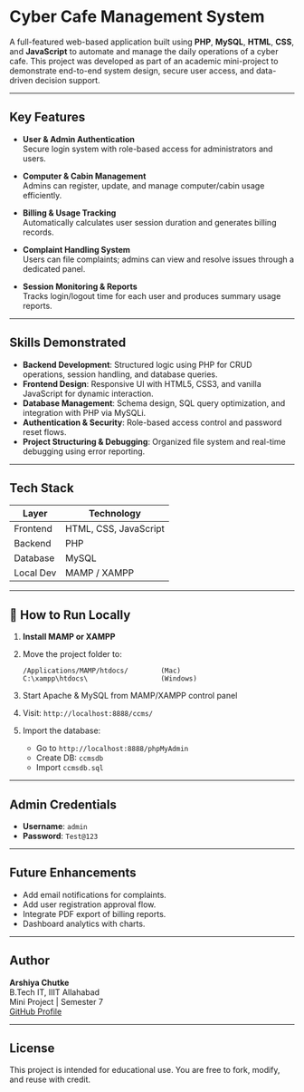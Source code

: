 # Cyber Cafe Management System

A full-featured web-based application built using **PHP**, **MySQL**, **HTML**, **CSS**, and **JavaScript** to automate and manage the daily operations of a cyber cafe. This project was developed as part of an academic mini-project to demonstrate end-to-end system design, secure user access, and data-driven decision support.

---

##  Key Features

- **User & Admin Authentication**  
  Secure login system with role-based access for administrators and users.

- **Computer & Cabin Management**  
  Admins can register, update, and manage computer/cabin usage efficiently.

- **Billing & Usage Tracking**  
  Automatically calculates user session duration and generates billing records.

- **Complaint Handling System**  
  Users can file complaints; admins can view and resolve issues through a dedicated panel.

- **Session Monitoring & Reports**  
  Tracks login/logout time for each user and produces summary usage reports.

---

##  Skills Demonstrated

- **Backend Development**: Structured logic using PHP for CRUD operations, session handling, and database queries.
- **Frontend Design**: Responsive UI with HTML5, CSS3, and vanilla JavaScript for dynamic interaction.
- **Database Management**: Schema design, SQL query optimization, and integration with PHP via MySQLi.
- **Authentication & Security**: Role-based access control and password reset flows.
- **Project Structuring & Debugging**: Organized file system and real-time debugging using error reporting.

---

## Tech Stack

| Layer      | Technology               |
|------------|---------------------------|
| Frontend   | HTML, CSS, JavaScript     |
| Backend    | PHP                       |
| Database   | MySQL                     |
| Local Dev  | MAMP / XAMPP              |

---

## 🧪 How to Run Locally

1. **Install MAMP or XAMPP**
2. Move the project folder to:

   ```
   /Applications/MAMP/htdocs/        (Mac)
   C:\xampp\htdocs\                  (Windows)
   ```

3. Start Apache & MySQL from MAMP/XAMPP control panel
4. Visit: `http://localhost:8888/ccms/`
5. Import the database:
   - Go to `http://localhost:8888/phpMyAdmin`
   - Create DB: `ccmsdb`
   - Import `ccmsdb.sql`

---

## Admin Credentials

- **Username**: `admin`
- **Password**: `Test@123`

---

##  Future Enhancements

- Add email notifications for complaints.
- Add user registration approval flow.
- Integrate PDF export of billing reports.
- Dashboard analytics with charts.

---

##  Author

**Arshiya Chutke**  
B.Tech IT, IIIT Allahabad  
Mini Project | Semester 7  
[GitHub Profile](https://github.com/arshiya692002)

---

##  License

This project is intended for educational use. You are free to fork, modify, and reuse with credit.
